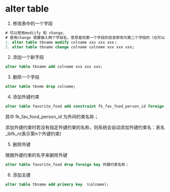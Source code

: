 # alter table

1. 修改表中的一个字段

```sql
# 可以使用modiify 和 change，
# 使用change 需要输入两个字段名，意思是将第一个字段的信息修改为第二个字段的（也可以为来理解为删除第一个字段，然后再添加一个新的字段），如果两个字段名是相同的，则相当于 修改 的作用；
1. alter table tbname modify colname xxx xxx xxx；
2. alter table tbname change colname colname xxx xxx xxx;
```

2. 添加一个新字段

```sql
alter table tbname add colname xxx xxx xxx;
```

3. 删除一个字段

```sql
alter table tbnme drop colname;
```

4. 添加外键约束

```sql
alter table favorite_food add constraint fk_fav_food_person_id foreign key (person_id) references person(person_id);		
```

其中 fk_fav_food_person_id  为外间约束名称；

添加外键约束时若没有指定外键约束的名称，则系统会自动添加外键约束名：表名_ibfk_n(表示第n个外键约束)

5. 删除外键

根据外键约束的名字来删除外键

```sql
alter table favorite_food drop foreign key 外键约束名称；
```

6. 添加主键

```sql
alter table tbname add primary key （colname);
```

